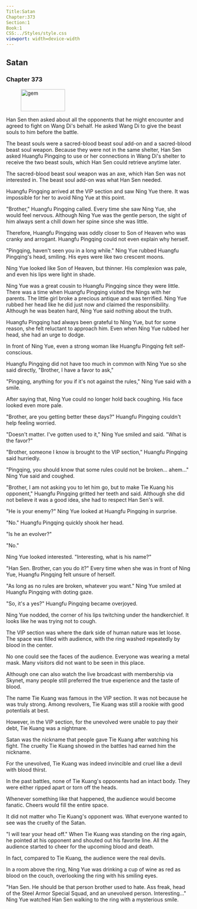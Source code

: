 ```yaml
---
Title:Satan 
Chapter:373 
Section:1 
Book:1 
CSS:../Styles/style.css 
viewport: width=device-width
---
```

  
## Satan
### Chapter 373
  
<figure>
	<img src="../Images/gem.gif" alt="gem" id="gem" width="120" height="60" />
</figure>
  

  
Han Sen then asked about all the opponents that he might encounter and agreed to fight on Wang Di's behalf. He asked Wang Di to give the beast souls to him before the battle.

The beast souls were a sacred-blood beast soul add-on and a sacred-blood beast soul weapon. Because they were not in the same shelter, Han Sen asked Huangfu Pingqing to use or her connections in Wang Di's shelter to receive the two beast souls, which Han Sen could retrieve anytime later.

The sacred-blood beast soul weapon was an axe, which Han Sen was not interested in. The beast soul add-on was what Han Sen needed.

Huangfu Pingqing arrived at the VIP section and saw Ning Yue there. It was impossible for her to avoid Ning Yue at this point.

"Brother," Huangfu Pingqing called. Every time she saw Ning Yue, she would feel nervous. Although Ning Yue was the gentle person, the sight of him always sent a chill down her spine since she was little.

Therefore, Huangfu Pingqing was oddly closer to Son of Heaven who was cranky and arrogant. Huangfu Pingqing could not even explain why herself.

"Pingqing, haven't seen you in a long while." Ning Yue rubbed Huangfu Pingqing's head, smiling. His eyes were like two crescent moons.

Ning Yue looked like Son of Heaven, but thinner. His complexion was pale, and even his lips were light in shade.

Ning Yue was a great cousin to Huangfu Pingqing since they were little. There was a time when Huangfu Pingqing visited the Nings with her parents. The little girl broke a precious antique and was terrified. Ning Yue rubbed her head like he did just now and claimed the responsibility. Although he was beaten hard, Ning Yue said nothing about the truth.

Huangfu Pingqing had always been grateful to Ning Yue, but for some reason, she felt reluctant to approach him. Even when Ning Yue rubbed her head, she had an urge to dodge.

In front of Ning Yue, even a strong woman like Huangfu Pingqing felt self-conscious.

Huangfu Pingqing did not have too much in common with Ning Yue so she said directly, "Brother, I have a favor to ask,"

"Pingqing, anything for you if it's not against the rules," Ning Yue said with a smile.

After saying that, Ning Yue could no longer hold back coughing. His face looked even more pale.

"Brother, are you getting better these days?" Huangfu Pingqing couldn't help feeling worried.

"Doesn't matter. I've gotten used to it," Ning Yue smiled and said. "What is the favor?"

"Brother, someone I know is brought to the VIP section," Huangfu Pingqing said hurriedly.

"Pingqing, you should know that some rules could not be broken… ahem…" Ning Yue said and coughed.

"Brother, I am not asking you to let him go, but to make Tie Kuang his opponent," Huangfu Pingqing gritted her teeth and said. Although she did not believe it was a good idea, she had to respect Han Sen's will.

"He is your enemy?" Ning Yue looked at Huangfu Pingqing in surprise.

"No." Huangfu Pingqing quickly shook her head.

"Is he an evolver?"

"No."

Ning Yue looked interested. "Interesting, what is his name?"

"Han Sen. Brother, can you do it?" Every time when she was in front of Ning Yue, Huangfu Pingqing felt unsure of herself.

"As long as no rules are broken, whatever you want." Ning Yue smiled at Huangfu Pingqing with doting gaze.

"So, it's a yes?" Huangfu Pingqing became overjoyed.

Ning Yue nodded, the corner of his lips twitching under the handkerchief. It looks like he was trying not to cough.

The VIP section was where the dark side of human nature was let loose. The space was filled with audience, with the ring washed repeatedly by blood in the center.

No one could see the faces of the audience. Everyone was wearing a metal mask. Many visitors did not want to be seen in this place.

Although one can also watch the live broadcast with membership via Skynet, many people still preferred the true experience and the taste of blood.

The name Tie Kuang was famous in the VIP section. It was not because he was truly strong. Among revolvers, Tie Kuang was still a rookie with good potentials at best.

However, in the VIP section, for the unevolved were unable to pay their debt, Tie Kuang was a nightmare.

Satan was the nickname that people gave Tie Kuang after watching his fight. The cruelty Tie Kuang showed in the battles had earned him the nickname.

For the unevolved, Tie Kuang was indeed invincible and cruel like a devil with blood thirst.

In the past battles, none of Tie Kuang's opponents had an intact body. They were either ripped apart or torn off the heads.

Whenever something like that happened, the audience would become fanatic. Cheers would fill the entire space.

It did not matter who Tie Kuang's opponent was. What everyone wanted to see was the cruelty of the Satan.

"I will tear your head off." When Tie Kuang was standing on the ring again, he pointed at his opponent and shouted out his favorite line. All the audience started to cheer for the upcoming blood and death.

In fact, compared to Tie Kuang, the audience were the real devils.

In a room above the ring, Ning Yue was drinking a cup of wine as red as blood on the couch, overlooking the ring with his smiling eyes.

"Han Sen. He should be that person brother used to hate. Ass freak, head of the Steel Armor Special Squad, and an unevolved person. Interesting…" Ning Yue watched Han Sen walking to the ring with a mysterious smile.